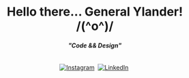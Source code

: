 <p>
  <h1 align="center"><b>Hello there... General Ylander! /(^o^)/ </b></h1>
</p>

<p>
  <h4 align="center"><b><em>"Code && Design"</em></b></h4>
</p>

<p align="center">
<br>
<a href="https://www.instagram.com/ylander.design/"><img src="https://img.shields.io/badge/instagram-%23E4405F.svg?&style=for-the-badge&logo=instagram&logoColor=white" alt="Instagram" /></a>&nbsp;
<a href="https://www.linkedin.com/in/alexander-silerio-b1422a209/"><img src="https://img.shields.io/badge/linkedin-%230077B5.svg?&style=for-the-badge&logo=linkedin&logoColor=white" alt="LinkedIn" /></a>&nbsp;
</p>
<br>
